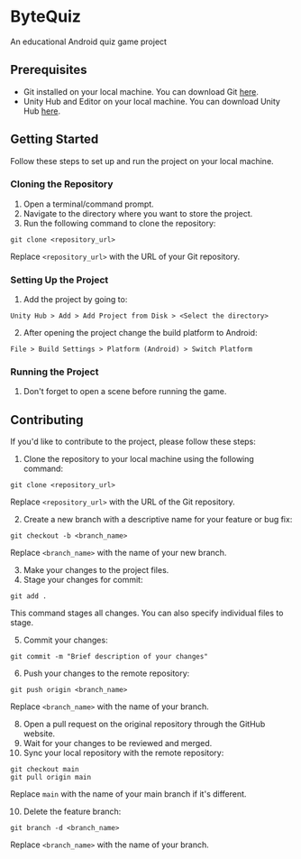 # ByteQuiz

An educational Android quiz game project

## Prerequisites

- Git installed on your local machine. You can download Git [here](https://git-scm.com/downloads).
- Unity Hub and Editor on your local machine. You can download Unity Hub [here](https://unity.com/download).

## Getting Started

Follow these steps to set up and run the project on your local machine.

### Cloning the Repository

1. Open a terminal/command prompt.
2. Navigate to the directory where you want to store the project.
3. Run the following command to clone the repository:
```
git clone <repository_url>
```
Replace `<repository_url>` with the URL of your Git repository.

### Setting Up the Project

1. Add the project by going to:
```
Unity Hub > Add > Add Project from Disk > <Select the directory>
```
2. After opening the project change the build platform to Android:
```
File > Build Settings > Platform (Android) > Switch Platform
```

### Running the Project

1. Don't forget to open a scene before running the game.

## Contributing

If you'd like to contribute to the project, please follow these steps:
1. Clone the repository to your local machine using the following command:
```
git clone <repository_url>
```
Replace `<repository_url>` with the URL of the Git repository.

2. Create a new branch with a descriptive name for your feature or bug fix:
```
git checkout -b <branch_name>
```
Replace `<branch_name>` with the name of your new branch.

3. Make your changes to the project files.
4. Stage your changes for commit:
```
git add .
```
This command stages all changes. You can also specify individual files to stage.

5. Commit your changes:
```
git commit -m "Brief description of your changes"
```
6. Push your changes to the remote repository:
```
git push origin <branch_name>
```
Replace `<branch_name>` with the name of your branch.

8. Open a pull request on the original repository through the GitHub website.
9. Wait for your changes to be reviewed and merged.
10. Sync your local repository with the remote repository:
```
git checkout main
git pull origin main
```
Replace `main` with the name of your main branch if it's different.

10. Delete the feature branch:
 ```
 git branch -d <branch_name>
 ```
Replace `<branch_name>` with the name of your branch.
